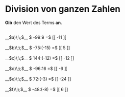 <!--
version:  0.0.1

language: de

@style
main > *:not(:last-child) {
  margin-bottom: 3rem;
}

input {
    text-align: center;
}

.flex-container {
    display: flex;
    flex-wrap: wrap;
    align-items: stretch;
    gap: 20px;
}

.flex-child {
    flex: 1;
    min-width: 350px;
    margin-right: 20px;
}

@media (max-width: 400px) {
    .flex-child {
        flex: 100%;
        margin-right: 0;
    }
}
@end

formula: \carry   \textcolor{red}{\scriptsize #1}
formula: \digit   \rlap{\carry{#1}}\phantom{#2}#2
formula: \permil  \text{‰}

import: https://raw.githubusercontent.com/LiaTemplates/Tikz-Jax/main/README.md

script: https://cdn.jsdelivr.net/gh/LiaTemplates/Tikz-Jax@main/dist/index.js


tags: Division, Negative Zahlen, sehr leicht, sehr niedrig, Angeben

comment: Dividiere ganze Zahlen im Kopf.

author: Martin Lommatzsch

-->




# Division von ganzen Zahlen

**Gib** den Wert des Terms **an**.

<section class="flex-container">

<div class="flex-child">
<br>
__$a)\;\;$__ $ -99:9 =$ [[  -11  ]]
<br>
</div> 
<div class="flex-child">
<br>
__$b)\;\;$__ $ -75:(-15) =$ [[  5  ]]
<br>
</div> 
<div class="flex-child">
<br>
__$c)\;\;$__ $ 144:(-12) =$ [[  -12  ]]
<br>
</div> 
<div class="flex-child">
<br>
__$d)\;\;$__ $ -96:16 =$ [[  -6  ]]
<br>
</div> 
<div class="flex-child">
<br>
__$e)\;\;$__ $ 72:(-3) =$ [[  -24  ]]
<br>
</div> 
<div class="flex-child">
<br>
__$f)\;\;$__ $ -48:(-8) =$ [[  6  ]]
<br>
</div> 
</section>
<br>
<br>
<br>
<br>

